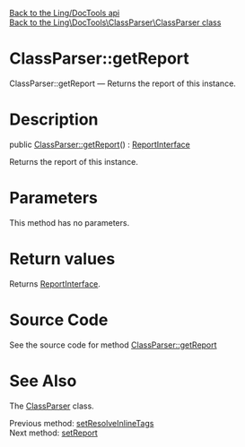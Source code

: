 [Back to the Ling/DocTools api](https://github.com/lingtalfi/DocTools/blob/master/doc/api/Ling/DocTools.md)<br>
[Back to the Ling\DocTools\ClassParser\ClassParser class](https://github.com/lingtalfi/DocTools/blob/master/doc/api/Ling/DocTools/ClassParser/ClassParser.md)


ClassParser::getReport
================



ClassParser::getReport — Returns the report of this instance.




Description
================


public [ClassParser::getReport](https://github.com/lingtalfi/DocTools/blob/master/doc/api/Ling/DocTools/ClassParser/ClassParser/getReport.md)() : [ReportInterface](https://github.com/lingtalfi/DocTools/blob/master/doc/api/Ling/DocTools/Report/ReportInterface.md)




Returns the report of this instance.




Parameters
================

This method has no parameters.


Return values
================

Returns [ReportInterface](https://github.com/lingtalfi/DocTools/blob/master/doc/api/Ling/DocTools/Report/ReportInterface.md).








Source Code
===========
See the source code for method [ClassParser::getReport](https://github.com/lingtalfi/DocTools/blob/master/ClassParser/ClassParser.php#L654-L657)


See Also
================

The [ClassParser](https://github.com/lingtalfi/DocTools/blob/master/doc/api/Ling/DocTools/ClassParser/ClassParser.md) class.

Previous method: [setResolveInlineTags](https://github.com/lingtalfi/DocTools/blob/master/doc/api/Ling/DocTools/ClassParser/ClassParser/setResolveInlineTags.md)<br>Next method: [setReport](https://github.com/lingtalfi/DocTools/blob/master/doc/api/Ling/DocTools/ClassParser/ClassParser/setReport.md)<br>

